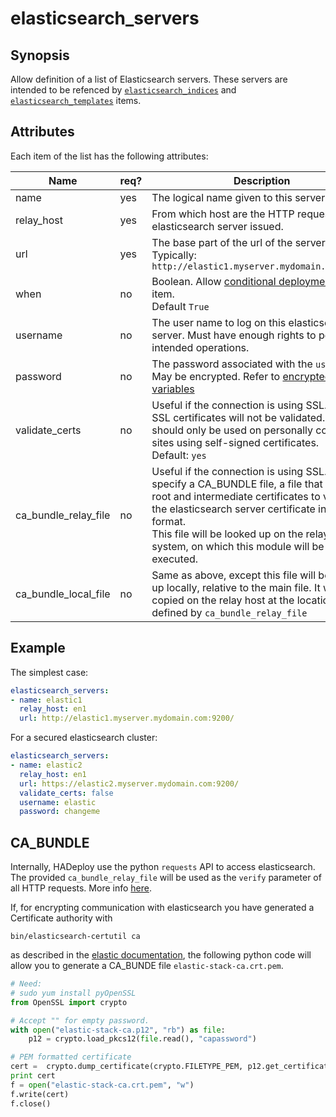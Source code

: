 # elasticsearch_servers

## Synopsis

Allow definition of a list of Elasticsearch servers. These servers are intended to be refenced by [`elasticsearch_indices`](./elasticsearch_indices) and [`elasticsearch_templates`](./elasticsearch_templates) items. 

## Attributes

Each item of the list has the following attributes:

Name | req?	 |	Description
--- | ---  | ---
name|yes|The logical name given to this server 
relay_host|yes|From which host are the HTTP requests to elasticsearch server issued.
url|yes|The base part of the url of the server. Typically: `http://elastic1.myserver.mydomain.com:9200/`
when|no|Boolean. Allow [conditional deployment](../../more/conditional_deployment) of this item.<br>Default `True` 
username|no|The user name to log on this elasticsearch server. Must have enough rights to perform intended operations.
password|no|The password associated with the `username`. May be encrypted. Refer to [encrypted variables](../core/encrypted_vars)
validate_certs|no|Useful if the connection is using SSL. If no, SSL certificates will not be validated. This should only be used on personally controlled sites using self-signed certificates.<br>Default: `yes`
ca_bundle_relay_file|no|Useful if the connection is using SSL. Allow to specify a CA_BUNDLE file, a file that contains root and intermediate certificates to validate the elasticsearch server certificate in .pem format.<br>This file will be looked up on the relay host system, on which this module will be executed.
ca_bundle_local_file|no|Same as above, except this file will be looked up locally, relative to the main file. It will be copied on the relay host at the location defined by `ca_bundle_relay_file`

 

## Example

The simplest case:

```yaml
elasticsearch_servers:
- name: elastic1
  relay_host: en1
  url: http://elastic1.myserver.mydomain.com:9200/
```

For a secured elasticsearch cluster:

```yaml
elasticsearch_servers:
- name: elastic2
  relay_host: en1
  url: https://elastic2.myserver.mydomain.com:9200/
  validate_certs: false 
  username: elastic
  password: changeme  
```
## CA_BUNDLE

Internally, HADeploy use the python `requests` API to access elasticsearch. The provided `ca_bundle_relay_file` will be used as the `verify` parameter of all HTTP requests. More info  [here](http://docs.python-requests.org/en/master/user/advanced/#ssl-cert-verification).
 
If, for encrypting communication with elasticsearch you have generated a Certificate authority with
```
bin/elasticsearch-certutil ca 
``` 
as described in the [elastic documentation](https://www.elastic.co/guide/en/elasticsearch/reference/current/configuring-tls.html), the following python code will allow you to generate a CA_BUNDE file `elastic-stack-ca.crt.pem`.   

```python
# Need:
# sudo yum install pyOpenSSL
from OpenSSL import crypto

# Accept "" for empty password.
with open("elastic-stack-ca.p12", "rb") as file:
    p12 = crypto.load_pkcs12(file.read(), "capassword")

# PEM formatted certificate
cert =  crypto.dump_certificate(crypto.FILETYPE_PEM, p12.get_certificate())
print cert
f = open("elastic-stack-ca.crt.pem", "w")
f.write(cert)
f.close()
```




